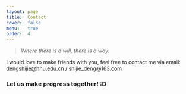 ```yaml
---
layout: page
title:  Contact
cover:  false
menu:   true
order:  4
---
```

> _Where there is a will, there is a way._
>


 I would love to make friends with you, feel free to contact me via email: dengshijie@hnu.edu.cn / shijie_deng@163.com
### Let us make progress together! :D

